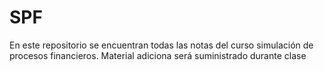 # SPF
En este repositorio se encuentran todas las notas del curso simulación de procesos financieros. Material adiciona será suministrado durante clase 
